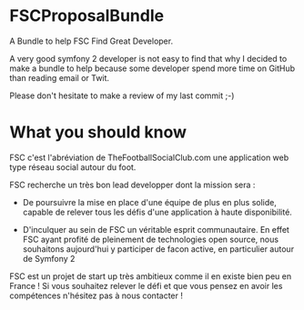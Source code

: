 FSCProposalBundle
=================

A Bundle to help FSC Find Great Developer. 

A very good symfony 2 developer is not easy to find that why I decided to make a bundle to help because some developer spend more time on GitHub than reading email or Twit.

Please  don't hesitate to make a review of my last commit ;-)

What you should know
=================

FSC c'est l'abréviation de TheFootballSocialClub.com une application web type réseau social autour du foot.

FSC recherche un très bon lead developper dont la mission sera :

  - De poursuivre la mise en place d'une équipe de plus en plus solide, capable de relever tous les défis d'une application à haute disponibilité.
 
  - D'inculquer au sein de FSC un véritable esprit communautaire. En effet FSC ayant profité de pleinement de technologies open source, nous souhaitons aujourd'hui y participer de facon active, en particulier autour de Symfony 2

FSC est  un  projet de start up très ambitieux comme il en existe bien peu en France ! Si vous souhaitez relever le défi et que vous pensez en avoir les compétences n'hésitez pas à nous contacter !




